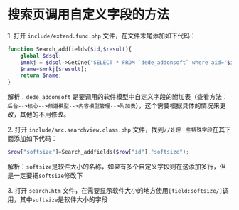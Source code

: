 # 搜索页调用自定义字段的方法

1\. 打开 `include/extend.func.php` 文件，在文件末尾添加如下代码：

``` php
function Search_addfields($id,$result){  
    global $dsql;  
    $mnkj = $dsql->GetOne("SELECT * FROM `dede_addonsoft` where aid='$id'");  
    $name=$mnkj[$result];  
    return $name;  
}
```

解析：`dede_addonsoft` 是要调用的软件模型中自定义字段的附加表（查看方法：`后台-->核心-->频道模型-->内容模型管理-->附加表`），这个需要根据具体的情况来更改，其他的不用修改。

2\. 打开 `include/arc.searchview.class.php` 文件，找到`//处理一些特殊字段`在其下面添加如下代码：
``` php
$row["softsize"]=Search_addfields($row["id"],"softsize");
```
解析：`softsize`是软件大小的名称，如果有多个自定义字段则在这添加多行，但是一定要把`softsize`修改下

3\. 打开 `search.htm` 文件，在需要显示软件大小的地方使用`[field:softsize/]`调用，其中`softsize`是软件大小的字段